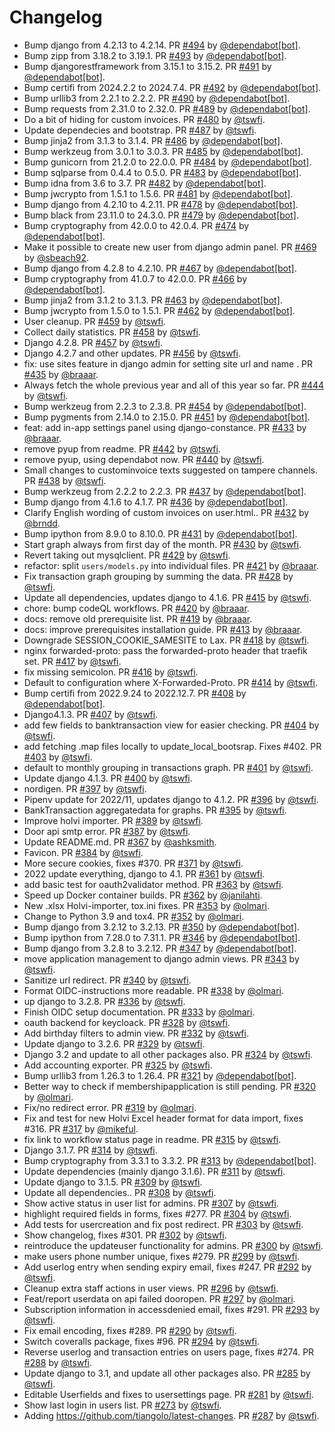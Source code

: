 # Changelog

* Bump django from 4.2.13 to 4.2.14. PR [#494](https://github.com/TampereHacklab/mulysa/pull/494) by [@dependabot[bot]](https://github.com/apps/dependabot).
* Bump zipp from 3.18.2 to 3.19.1. PR [#493](https://github.com/TampereHacklab/mulysa/pull/493) by [@dependabot[bot]](https://github.com/apps/dependabot).
* Bump djangorestframework from 3.15.1 to 3.15.2. PR [#491](https://github.com/TampereHacklab/mulysa/pull/491) by [@dependabot[bot]](https://github.com/apps/dependabot).
* Bump certifi from 2024.2.2 to 2024.7.4. PR [#492](https://github.com/TampereHacklab/mulysa/pull/492) by [@dependabot[bot]](https://github.com/apps/dependabot).
* Bump urllib3 from 2.2.1 to 2.2.2. PR [#490](https://github.com/TampereHacklab/mulysa/pull/490) by [@dependabot[bot]](https://github.com/apps/dependabot).
* Bump requests from 2.31.0 to 2.32.0. PR [#489](https://github.com/TampereHacklab/mulysa/pull/489) by [@dependabot[bot]](https://github.com/apps/dependabot).
* Do a bit of hiding for custom invoices. PR [#480](https://github.com/TampereHacklab/mulysa/pull/480) by [@tswfi](https://github.com/tswfi).
* Update dependecies and bootstrap. PR [#487](https://github.com/TampereHacklab/mulysa/pull/487) by [@tswfi](https://github.com/tswfi).
* Bump jinja2 from 3.1.3 to 3.1.4. PR [#486](https://github.com/TampereHacklab/mulysa/pull/486) by [@dependabot[bot]](https://github.com/apps/dependabot).
* Bump werkzeug from 3.0.1 to 3.0.3. PR [#485](https://github.com/TampereHacklab/mulysa/pull/485) by [@dependabot[bot]](https://github.com/apps/dependabot).
* Bump gunicorn from 21.2.0 to 22.0.0. PR [#484](https://github.com/TampereHacklab/mulysa/pull/484) by [@dependabot[bot]](https://github.com/apps/dependabot).
* Bump sqlparse from 0.4.4 to 0.5.0. PR [#483](https://github.com/TampereHacklab/mulysa/pull/483) by [@dependabot[bot]](https://github.com/apps/dependabot).
* Bump idna from 3.6 to 3.7. PR [#482](https://github.com/TampereHacklab/mulysa/pull/482) by [@dependabot[bot]](https://github.com/apps/dependabot).
* Bump jwcrypto from 1.5.1 to 1.5.6. PR [#481](https://github.com/TampereHacklab/mulysa/pull/481) by [@dependabot[bot]](https://github.com/apps/dependabot).
* Bump django from 4.2.10 to 4.2.11. PR [#478](https://github.com/TampereHacklab/mulysa/pull/478) by [@dependabot[bot]](https://github.com/apps/dependabot).
* Bump black from 23.11.0 to 24.3.0. PR [#479](https://github.com/TampereHacklab/mulysa/pull/479) by [@dependabot[bot]](https://github.com/apps/dependabot).
* Bump cryptography from 42.0.0 to 42.0.4. PR [#474](https://github.com/TampereHacklab/mulysa/pull/474) by [@dependabot[bot]](https://github.com/apps/dependabot).
* Make it possible to create new user from django admin panel. PR [#469](https://github.com/TampereHacklab/mulysa/pull/469) by [@sbeach92](https://github.com/sbeach92).
* Bump django from 4.2.8 to 4.2.10. PR [#467](https://github.com/TampereHacklab/mulysa/pull/467) by [@dependabot[bot]](https://github.com/apps/dependabot).
* Bump cryptography from 41.0.7 to 42.0.0. PR [#466](https://github.com/TampereHacklab/mulysa/pull/466) by [@dependabot[bot]](https://github.com/apps/dependabot).
* Bump jinja2 from 3.1.2 to 3.1.3. PR [#463](https://github.com/TampereHacklab/mulysa/pull/463) by [@dependabot[bot]](https://github.com/apps/dependabot).
* Bump jwcrypto from 1.5.0 to 1.5.1. PR [#462](https://github.com/TampereHacklab/mulysa/pull/462) by [@dependabot[bot]](https://github.com/apps/dependabot).
* User cleanup. PR [#459](https://github.com/TampereHacklab/mulysa/pull/459) by [@tswfi](https://github.com/tswfi).
* Collect daily statistics. PR [#458](https://github.com/TampereHacklab/mulysa/pull/458) by [@tswfi](https://github.com/tswfi).
* Django 4.2.8. PR [#457](https://github.com/TampereHacklab/mulysa/pull/457) by [@tswfi](https://github.com/tswfi).
* Django 4.2.7 and other updates. PR [#456](https://github.com/TampereHacklab/mulysa/pull/456) by [@tswfi](https://github.com/tswfi).
* fix: use sites feature in django admin for setting site url and name . PR [#435](https://github.com/TampereHacklab/mulysa/pull/435) by [@braaar](https://github.com/braaar).
* Always fetch the whole previous year and all of this year so far. PR [#444](https://github.com/TampereHacklab/mulysa/pull/444) by [@tswfi](https://github.com/tswfi).
* Bump werkzeug from 2.2.3 to 2.3.8. PR [#454](https://github.com/TampereHacklab/mulysa/pull/454) by [@dependabot[bot]](https://github.com/apps/dependabot).
* Bump pygments from 2.14.0 to 2.15.0. PR [#451](https://github.com/TampereHacklab/mulysa/pull/451) by [@dependabot[bot]](https://github.com/apps/dependabot).
* feat: add in-app settings panel using django-constance. PR [#433](https://github.com/TampereHacklab/mulysa/pull/433) by [@braaar](https://github.com/braaar).
* remove pyup from readme. PR [#442](https://github.com/TampereHacklab/mulysa/pull/442) by [@tswfi](https://github.com/tswfi).
* remove pyup, using dependabot now. PR [#440](https://github.com/TampereHacklab/mulysa/pull/440) by [@tswfi](https://github.com/tswfi).
* Small changes to custominvoice texts suggested on tampere channels. PR [#438](https://github.com/TampereHacklab/mulysa/pull/438) by [@tswfi](https://github.com/tswfi).
* Bump werkzeug from 2.2.2 to 2.2.3. PR [#437](https://github.com/TampereHacklab/mulysa/pull/437) by [@dependabot[bot]](https://github.com/apps/dependabot).
* Bump django from 4.1.6 to 4.1.7. PR [#436](https://github.com/TampereHacklab/mulysa/pull/436) by [@dependabot[bot]](https://github.com/apps/dependabot).
* Clarify English wording of custom invoices on user.html.. PR [#432](https://github.com/TampereHacklab/mulysa/pull/432) by [@brndd](https://github.com/brndd).
* Bump ipython from 8.9.0 to 8.10.0. PR [#431](https://github.com/TampereHacklab/mulysa/pull/431) by [@dependabot[bot]](https://github.com/apps/dependabot).
* Start graph always from first day of the month. PR [#430](https://github.com/TampereHacklab/mulysa/pull/430) by [@tswfi](https://github.com/tswfi).
* Revert taking out mysqlclient. PR [#429](https://github.com/TampereHacklab/mulysa/pull/429) by [@tswfi](https://github.com/tswfi).
* refactor: split `users/models.py` into individual files. PR [#421](https://github.com/TampereHacklab/mulysa/pull/421) by [@braaar](https://github.com/braaar).
* Fix transaction graph grouping by summing the data. PR [#428](https://github.com/TampereHacklab/mulysa/pull/428) by [@tswfi](https://github.com/tswfi).
* Update all dependencies, updates django to 4.1.6. PR [#415](https://github.com/TampereHacklab/mulysa/pull/415) by [@tswfi](https://github.com/tswfi).
* chore: bump codeQL workflows. PR [#420](https://github.com/TampereHacklab/mulysa/pull/420) by [@braaar](https://github.com/braaar).
* docs: remove old prerequisite list. PR [#419](https://github.com/TampereHacklab/mulysa/pull/419) by [@braaar](https://github.com/braaar).
* docs: improve prerequisites installation guide. PR [#413](https://github.com/TampereHacklab/mulysa/pull/413) by [@braaar](https://github.com/braaar).
* Downgrade SESSION_COOKIE_SAMESITE to Lax. PR [#418](https://github.com/TampereHacklab/mulysa/pull/418) by [@tswfi](https://github.com/tswfi).
* nginx forwarded-proto: pass the forwarded-proto header that traefik set. PR [#417](https://github.com/TampereHacklab/mulysa/pull/417) by [@tswfi](https://github.com/tswfi).
* fix missing semicolon. PR [#416](https://github.com/TampereHacklab/mulysa/pull/416) by [@tswfi](https://github.com/tswfi).
* Default to configuration where X-Forwarded-Proto. PR [#414](https://github.com/TampereHacklab/mulysa/pull/414) by [@tswfi](https://github.com/tswfi).
* Bump certifi from 2022.9.24 to 2022.12.7. PR [#408](https://github.com/TampereHacklab/mulysa/pull/408) by [@dependabot[bot]](https://github.com/apps/dependabot).
* Django4.1.3. PR [#407](https://github.com/TampereHacklab/mulysa/pull/407) by [@tswfi](https://github.com/tswfi).
* add few fields to banktransaction view for easier checking. PR [#404](https://github.com/TampereHacklab/mulysa/pull/404) by [@tswfi](https://github.com/tswfi).
* add fetching .map files locally to update_local_bootsrap. Fixes #402. PR [#403](https://github.com/TampereHacklab/mulysa/pull/403) by [@tswfi](https://github.com/tswfi).
* default to monthly grouping in transactions graph. PR [#401](https://github.com/TampereHacklab/mulysa/pull/401) by [@tswfi](https://github.com/tswfi).
* Update django 4.1.3. PR [#400](https://github.com/TampereHacklab/mulysa/pull/400) by [@tswfi](https://github.com/tswfi).
* nordigen. PR [#397](https://github.com/TampereHacklab/mulysa/pull/397) by [@tswfi](https://github.com/tswfi).
* Pipenv update for 2022/11, updates django to 4.1.2. PR [#396](https://github.com/TampereHacklab/mulysa/pull/396) by [@tswfi](https://github.com/tswfi).
* BankTransaction aggregatedata for graphs. PR [#395](https://github.com/TampereHacklab/mulysa/pull/395) by [@tswfi](https://github.com/tswfi).
* Improve holvi importer. PR [#389](https://github.com/TampereHacklab/mulysa/pull/389) by [@tswfi](https://github.com/tswfi).
* Door api smtp error. PR [#387](https://github.com/TampereHacklab/mulysa/pull/387) by [@tswfi](https://github.com/tswfi).
* Update README.md. PR [#367](https://github.com/TampereHacklab/mulysa/pull/367) by [@ashksmith](https://github.com/ashksmith).
* Favicon. PR [#384](https://github.com/TampereHacklab/mulysa/pull/384) by [@tswfi](https://github.com/tswfi).
* More secure cookies, fixes #370. PR [#371](https://github.com/TampereHacklab/mulysa/pull/371) by [@tswfi](https://github.com/tswfi).
* 2022 update everything, django to 4.1. PR [#361](https://github.com/TampereHacklab/mulysa/pull/361) by [@tswfi](https://github.com/tswfi).
* add basic test for oauth2validator method. PR [#363](https://github.com/TampereHacklab/mulysa/pull/363) by [@tswfi](https://github.com/tswfi).
* Speed up Docker container builds. PR [#362](https://github.com/TampereHacklab/mulysa/pull/362) by [@janilahti](https://github.com/janilahti).
* New .xlsx Holvi-importer, tox.ini fixes. PR [#353](https://github.com/TampereHacklab/mulysa/pull/353) by [@olmari](https://github.com/olmari).
* Change to Python 3.9 and tox4. PR [#352](https://github.com/TampereHacklab/mulysa/pull/352) by [@olmari](https://github.com/olmari).
* Bump django from 3.2.12 to 3.2.13. PR [#350](https://github.com/TampereHacklab/mulysa/pull/350) by [@dependabot[bot]](https://github.com/apps/dependabot).
* Bump ipython from 7.28.0 to 7.31.1. PR [#346](https://github.com/TampereHacklab/mulysa/pull/346) by [@dependabot[bot]](https://github.com/apps/dependabot).
* Bump django from 3.2.8 to 3.2.12. PR [#347](https://github.com/TampereHacklab/mulysa/pull/347) by [@dependabot[bot]](https://github.com/apps/dependabot).
* move application management to django admin views. PR [#343](https://github.com/TampereHacklab/mulysa/pull/343) by [@tswfi](https://github.com/tswfi).
* Sanitize url redirect. PR [#340](https://github.com/TampereHacklab/mulysa/pull/340) by [@tswfi](https://github.com/tswfi).
* Format OIDC-instructions more readable. PR [#338](https://github.com/TampereHacklab/mulysa/pull/338) by [@olmari](https://github.com/olmari).
* up django to 3.2.8. PR [#336](https://github.com/TampereHacklab/mulysa/pull/336) by [@tswfi](https://github.com/tswfi).
* Finish OIDC setup documentation. PR [#333](https://github.com/TampereHacklab/mulysa/pull/333) by [@olmari](https://github.com/olmari).
* oauth backend for keycloack. PR [#328](https://github.com/TampereHacklab/mulysa/pull/328) by [@tswfi](https://github.com/tswfi).
* Add birthday filters to admin view. PR [#332](https://github.com/TampereHacklab/mulysa/pull/332) by [@tswfi](https://github.com/tswfi).
* Update django to 3.2.6. PR [#329](https://github.com/TampereHacklab/mulysa/pull/329) by [@tswfi](https://github.com/tswfi).
* Django 3.2 and update to all other packages also. PR [#324](https://github.com/TampereHacklab/mulysa/pull/324) by [@tswfi](https://github.com/tswfi).
* Add accounting exporter. PR [#325](https://github.com/TampereHacklab/mulysa/pull/325) by [@tswfi](https://github.com/tswfi).
* Bump urllib3 from 1.26.3 to 1.26.4. PR [#321](https://github.com/TampereHacklab/mulysa/pull/321) by [@dependabot[bot]](https://github.com/apps/dependabot).
* Better way to check if membershipapplication is still pending. PR [#320](https://github.com/TampereHacklab/mulysa/pull/320) by [@olmari](https://github.com/olmari).
* Fix/no redirect error. PR [#319](https://github.com/TampereHacklab/mulysa/pull/319) by [@olmari](https://github.com/olmari).
* Fix and test for new Holvi Excel header format for data import, fixes #316. PR [#317](https://github.com/TampereHacklab/mulysa/pull/317) by [@mikeful](https://github.com/mikeful).
* fix link to workflow status page in readme. PR [#315](https://github.com/TampereHacklab/mulysa/pull/315) by [@tswfi](https://github.com/tswfi).
* Django 3.1.7. PR [#314](https://github.com/TampereHacklab/mulysa/pull/314) by [@tswfi](https://github.com/tswfi).
* Bump cryptography from 3.3.1 to 3.3.2. PR [#313](https://github.com/TampereHacklab/mulysa/pull/313) by [@dependabot[bot]](https://github.com/apps/dependabot).
* Update dependencies (mainly django 3.1.6). PR [#311](https://github.com/TampereHacklab/mulysa/pull/311) by [@tswfi](https://github.com/tswfi).
* Update django to 3.1.5. PR [#309](https://github.com/TampereHacklab/mulysa/pull/309) by [@tswfi](https://github.com/tswfi).
* Update all dependencies.. PR [#308](https://github.com/TampereHacklab/mulysa/pull/308) by [@tswfi](https://github.com/tswfi).
* Show active status in user list for admins. PR [#307](https://github.com/TampereHacklab/mulysa/pull/307) by [@tswfi](https://github.com/tswfi).
* highlight required fields in forms, fixes #277. PR [#304](https://github.com/TampereHacklab/mulysa/pull/304) by [@tswfi](https://github.com/tswfi).
* Add tests for usercreation and fix post redirect. PR [#303](https://github.com/TampereHacklab/mulysa/pull/303) by [@tswfi](https://github.com/tswfi).
* Show changelog, fixes #301. PR [#302](https://github.com/TampereHacklab/mulysa/pull/302) by [@tswfi](https://github.com/tswfi).
* reintroduce the updateuser functionality for admins. PR [#300](https://github.com/TampereHacklab/mulysa/pull/300) by [@tswfi](https://github.com/tswfi).
* make users phone number unique, fixes #279. PR [#299](https://github.com/TampereHacklab/mulysa/pull/299) by [@tswfi](https://github.com/tswfi).
* Add userlog entry when sending expiry email, fixes #247. PR [#292](https://github.com/TampereHacklab/mulysa/pull/292) by [@tswfi](https://github.com/tswfi).
* Cleanup extra staff actions in user views. PR [#296](https://github.com/TampereHacklab/mulysa/pull/296) by [@tswfi](https://github.com/tswfi).
* Feat/report userdata on api failed dooropen. PR [#297](https://github.com/TampereHacklab/mulysa/pull/297) by [@olmari](https://github.com/olmari).
* Subscription information in accessdenied email, fixes #291. PR [#293](https://github.com/TampereHacklab/mulysa/pull/293) by [@tswfi](https://github.com/tswfi).
* Fix email encoding, fixes #289. PR [#290](https://github.com/TampereHacklab/mulysa/pull/290) by [@tswfi](https://github.com/tswfi).
* Switch coveralls package, fixes #96. PR [#294](https://github.com/TampereHacklab/mulysa/pull/294) by [@tswfi](https://github.com/tswfi).
* Reverse userlog and transaction entries on users page, fixes #274. PR [#288](https://github.com/TampereHacklab/mulysa/pull/288) by [@tswfi](https://github.com/tswfi).
* Update django to 3.1, and update all other packages also. PR [#285](https://github.com/TampereHacklab/mulysa/pull/285) by [@tswfi](https://github.com/tswfi).
* Editable Userfields and fixes to usersettings page. PR [#281](https://github.com/TampereHacklab/mulysa/pull/281) by [@tswfi](https://github.com/tswfi).
* Show last login in users list. PR [#273](https://github.com/TampereHacklab/mulysa/pull/273) by [@tswfi](https://github.com/tswfi).
* Adding https://github.com/tiangolo/latest-changes. PR [#287](https://github.com/TampereHacklab/mulysa/pull/287) by [@tswfi](https://github.com/tswfi).

